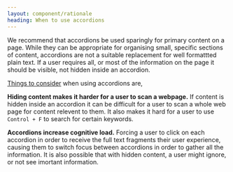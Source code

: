 ```yaml
---
layout: component/rationale
heading: When to use accordions
---
```


We recommend that accordions be used sparingly for primary content on a page.  While they can be appropriate for organising small, specific sections of content, accordions are not a suitable replacement for well formattted plain text. If a user requires all, or most of the information on the page it should be visible, not hidden inside an accordion. 

[Things to consider](https://www.nngroup.com/articles/accordions-complex-content/) when using accordions are, 

**Hiding content makes it harder for a user to scan a webpage.**  If content is hidden inside an accordion it can be difficult for a user to scan a whole web page for content relevent to them. It also makes it hard for a user to use `Control + F` to search for certain keywords. 

**Accordions increase cognitive load.**  Forcing a user to click on each accordion in order to receive the full text fragments their user experience, causing them to switch focus between accordions in order to gather all the information. It is also possible that with hidden content, a user might ignore, or not see imortant information.  

